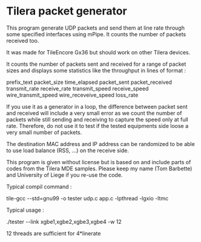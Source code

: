 Tilera packet generator
=======================

This program generate UDP packets and send them at line rate through some specified interfaces using mPipe. It counts the number of packets received too.

It was made for TileEncore Gx36 but should work on other Tilera devices.

It counts the number of packets sent and received for a range of packet sizes and displays some statistics like the throughput in lines of format :

  prefix_text packet_size time_elapsed packet_sent packet_received transmit_rate receive_rate transmit_speed receive_speed wire_transmit_speed wire_receveive_speed loss_rate

If you use it as a generator in a loop, the difference between packet sent and received will include a very small error as we count the number of packets while still sending and receiving to capture the speed only at full rate. Therefore, do not use it to test if the tested equipments side loose a very small number of packets.

The destination MAC address and IP address can be randomized to be able to use load balance (RSS, ...) on the receive side.

This program is given without license but is based on and include parts of codes from the Tilera MDE samples. Please keep my name (Tom Barbette) and University of Liege if you re-use the code.

Typical compil command :

tile-gcc --std=gnu99 -o tester udp.c app.c -lpthread -lgxio -ltmc


Typical usage : 

./tester --link xgbe1,xgbe2,xgbe3,xgbe4 -w 12

12 threads are sufficient for 4*linerate 
